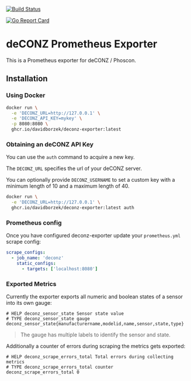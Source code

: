 [![Build Status](https://github.com/davidborzek/deconz-exporter/actions/workflows/docker.yml/badge.svg)](https://github.com/davidborzek/deconz-exporter/actions/workflows/docker.yml)

[![Go Report Card](https://goreportcard.com/badge/github.com/davidborzek/deconz-exporter)](https://goreportcard.com/report/github.com/davidborzek/deconz-exporter)
# deCONZ Prometheus Exporter

This is a Prometheus exporter for deCONZ / Phoscon.

## Installation

### Using Docker

```bash
docker run \
  -e 'DECONZ_URL=http://127.0.0.1' \
  -e 'DECONZ_API_KEY=mykey' \
  -p 8080:8080 \
  ghcr.io/davidborzek/deconz-exporter:latest
```

### Obtaining an deCONZ API Key

You can use the `auth` command to acquire a new key.

The `DECONZ_URL` specifies the url of your deCONZ server.

You can optionally provide `DECONZ_USERNAME` to set a custom key with a minimum length of 10 and a maximum length of 40. 

```bash
docker run \
  -e 'DECONZ_URL=http://127.0.0.1' \
  ghcr.io/davidborzek/deconz-exporter:latest auth
```

### Prometheus config

Once you have configured deconz-exporter update your `prometheus.yml` scrape config:

```yaml
scrape_configs:
  - job_name: 'deconz'
    static_configs:
      - targets: ['localhost:8080']
```

### Exported Metrics

Currently the exporter exports all numeric and boolean states of a sensor into its own gauge:

```
# HELP deconz_sensor_state Sensor state value
# TYPE deconz_sensor_state gauge
deconz_sensor_state{manufacturername,modelid,name,sensor,state,type}
```

> The gauge has multiple labels to identify the sensor and state. 

Additionally a counter of errors during scraping the metrics gets exported: 

```
# HELP deconz_scrape_errors_total Total errors during collecting metrics
# TYPE deconz_scrape_errors_total counter
deconz_scrape_errors_total 0
```